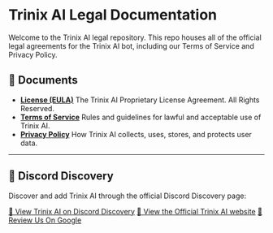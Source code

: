 # Trinix AI Legal Documentation

Welcome to the Trinix AI legal repository. This repo houses all of the official legal agreements for the Trinix AI bot, including our Terms of Service and Privacy Policy.

## 📄 Documents
- **[License (EULA)](legal/LICENSE.txt)**
  The Trinix AI Proprietary License Agreement. All Rights Reserved.  
- **[Terms of Service](legal/terms-of-service.md)**
  Rules and guidelines for lawful and acceptable use of Trinix AI.  
- **[Privacy Policy](legal/privacy-policy.md)** 
  How Trinix AI collects, uses, stores, and protects user data.
  
---

## 📍 Discord Discovery

Discover and add Trinix AI through the official Discord Discovery page:

[🔗 View Trinix AI on Discord Discovery](https://discord.com/discovery/applications/1332261384490323971)
[🔗 View the Official Trinix AI website](https://trinix.gg/)
[🔗 Review Us On Google](https://g.page/r/CRVWqO0LAjNNEAI/review)
